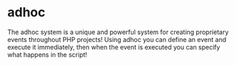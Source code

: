 # adhoc
The adhoc system is a unique and powerful system for creating proprietary events throughout PHP projects! Using adhoc you can define an event and execute it immediately, then when the event is executed you can specify what happens in the script!
